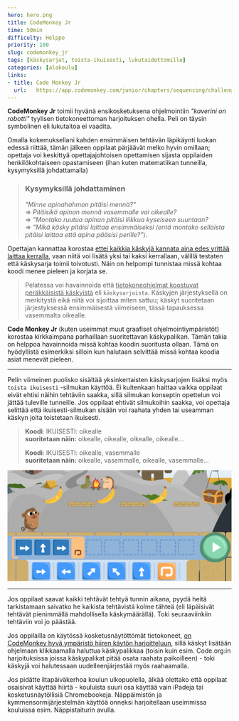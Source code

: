 ```yaml
---
hero: hero.png
title: CodeMonkey Jr
time: 50min
difficulty: Helppo
priority: 100
slug: codemonkey_jr
tags: [käskysarjat, toista-ikuisesti, lukutaidottomille]
categories: [alakoulu]
links:
- title: Code Monkey Jr
  url:   https://app.codemonkey.com/junior/chapters/sequencing/challenges/1
---
```


**CodeMonkey Jr** toimii hyvänä ensikosketuksena ohjelmointiin *"kaverini on robotti"* tyylisen tietokoneettoman harjoituksen ohella. Peli on täysin symbolinen eli lukutaitoa ei vaadita.


Omalla kokemuksellani kahden ensimmäisen tehtävän läpikäynti luokan edessä riittää, tämän jälkeen oppilaat pärjäävät melko hyvin omillaan; opettaja voi keskittyä opettajajohtoisen opettamisen sijasta oppilaiden henkilökohtaiseen opastamiseen (ihan  kuten matematiikan tunneilla, kysymyksillä johdattamalla)


> ### Kysymyksillä johdattaminen
> *"Minne apinahahmon pitäisi mennä?"* \
> => *Pitäisikö apinan mennä vasemmalle vai oikealle?*\
> => *"Montako ruutua apinan pitäisi liikkua kyseiseen suuntaan?*\
> => *"Mikä käsky pitäisi laittaa ensimmäiseksi (entä montako sellaista pitäisi laittaa että apina pääsisi perille?"*).

Opettajan kannattaa korostaa <u>ettei kaikkia käskyjä kannata aina edes yrittää laittaa kerralla</u>, vaan niitä voi lisätä yksi tai kaksi kerrallaan, välillä testaten että käskysarja toimii toivotusti. Näin on helpompi tunnistaa missä kohtaa koodi menee pieleen ja korjata se.

> Pelatessa voi havainnoida että <u>tietokoneohjelmat koostuvat peräkkäisistä käskyistä</u> eli `käskysarjoista`. Käskyjen järjestyksellä on merkitystä eikä niitä voi sijoittaa miten sattuu; käskyt suoritetaan järjestyksessä ensimmäisestä viimeiseen, tässä tapauksessa vasemmalta oikealle.

**Code Monkey Jr** (kuten useimmat muut graafiset ohjelmointiympäristöt) korostaa kirkkaimpana parhaillaan suoritettavan käskypalikan. Tämän takia on helppoa havainnoida missä kohtaa koodin suoritusta ollaan. Tämä on hyödyllistä esimerkiksi silloin kun halutaan selvittää missä kohtaa koodia asiat menevät pieleen.

---

Pelin viimeinen puolisko sisältää yksinkertaisten käskysarjojen lisäksi myös `toista ikuisesti` -silmukan käyttöä. Ei kuitenkaan haittaa vaikka oppilaat eivät ehtisi näihin tehtäviin saakka, sillä silmukan konseptin opettelun voi jättää tuleville tunneille. Jos oppilaat ehtivät silmukoihin saakka, voi opettaja selittää että ikuisesti-silmukan sisään voi raahata yhden tai useamman käskyn joita toistetaan ikuisesti.

> **Koodi**: IKUISESTI: oikealle\
> **suoritetaan näin:** oikealle, oikealle, oikealle, oikealle...
>
> **Koodi**: IKUISESTI: oikealle, vasemmalle\
> **suoritetaan näin:** oikealle, vasemmalle, oikealle, vasemmalle...


![Silmukan sisällä voi olla useampi käsky](kaskysarja_silmukassa.png)

---

Jos oppilaat saavat kaikki tehtävät tehtyä tunnin aikana, pyydä heitä tarkistamaan saivatko he kaikista tehtävistä kolme tähteä (eli läpäisivät tehtävät pienimmällä mahdollisella käskymäärällä). Toki seuraaviinkiin tehtäviin voi jo päästää.

Jos oppilailla on käytössä kosketusnäytöttömät tietokoneet, <u>on CodeMonkey hyvä ympäristö hiiren käytön harjoitteluun</u>, sillä käskyt lisätään ohjelmaan klikkaamalla haluttua käskypalikkaa (toisin kuin esim. Code.org:in harjoituksissa joissa käskypalikat pitää osata raahata paikoilleen) - toki käskyjä voi halutessaan uudelleenjärjestää myös raahaamalla.

Jos pidätte iltapäiväkerhoa koulun ulkopuolella, älkää olettako että oppilaat osaisivat käyttää hiirtä - kouluista suuri osa käyttää vain iPadeja tai kosketusnäytöllisiä Chromebookeja. Näppäimistön ja kymmensormijärjestelmän käyttöä onneksi harjoitellaan useimmissa kouluissa esim. Näppistaiturin avulla.




